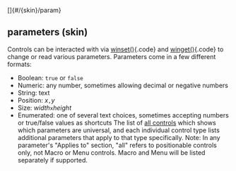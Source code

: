 []{#/{skin}/param}
  ## parameters (skin)
  Controls can be interacted with via [winset()](ref/proc/winset){.code} and
  [winget()](ref/proc/winset){.code} to change or read various parameters.
  Parameters come in a few different formats:
  -   Boolean: `true` or `false`
  -   Numeric: any number, sometimes allowing decimal or negative numbers
  -   String: text
  -   Position: *x*`,`*y*
  -   Size: *width*`x`*height*
  -   Enumerated: one of several text choices, sometimes accepting numbers
      or true/false values as shortcuts
  The list of [all controls](ref/%7Bskin%7D/control) which shows which
  parameters are universal, and each individual control type lists
  additional parameters that apply to that type specifically.
  Note: In any parameter\'s \"Applies to\" section, \"all\" refers to
  positionable controls only, not Macro or Menu controls. Macro and Menu
  will be listed separately if supported.